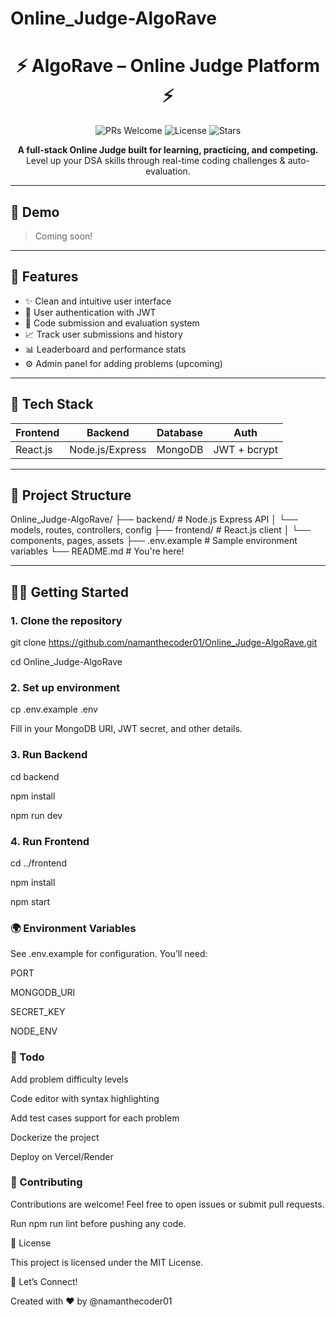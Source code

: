 # Online_Judge-AlgoRave

<h1 align="center">⚡ AlgoRave – Online Judge Platform ⚡</h1>

<p align="center">
  <img src="https://img.shields.io/badge/PRs-welcome-brightgreen.svg" alt="PRs Welcome">
  <img src="https://img.shields.io/github/license/namanthecoder01/Online_Judge-AlgoRave" alt="License">
  <img src="https://img.shields.io/github/stars/namanthecoder01/Online_Judge-AlgoRave?style=social" alt="Stars">
</p>

<p align="center">
  <b>A full-stack Online Judge built for learning, practicing, and competing.</b><br>
  Level up your DSA skills through real-time coding challenges & auto-evaluation.
</p>

---

## 📸 Demo

> Coming soon!

---

## 🚀 Features

- ✨ Clean and intuitive user interface
- 👤 User authentication with JWT
- 🧠 Code submission and evaluation system
- 📈 Track user submissions and history
- 📊 Leaderboard and performance stats
- ⚙️ Admin panel for adding problems (upcoming)

---

## 🧱 Tech Stack

| Frontend | Backend       | Database | Auth       |
|----------|---------------|----------|------------|
| React.js | Node.js/Express | MongoDB  | JWT + bcrypt |

---

## 📁 Project Structure

Online_Judge-AlgoRave/
├── backend/ # Node.js Express API
│ └── models, routes, controllers, config
├── frontend/ # React.js client
│ └── components, pages, assets
├── .env.example # Sample environment variables
└── README.md # You're here!


---

## 🧑‍💻 Getting Started

### 1. Clone the repository

git clone https://github.com/namanthecoder01/Online_Judge-AlgoRave.git

cd Online_Judge-AlgoRave

### 2. Set up environment

cp .env.example .env

Fill in your MongoDB URI, JWT secret, and other details.

### 3. Run Backend

cd backend

npm install

npm run dev

### 4. Run Frontend

cd ../frontend

npm install

npm start

### 🌍 Environment Variables

See .env.example for configuration. You’ll need:

PORT

MONGODB_URI

SECRET_KEY

NODE_ENV

### 📌 Todo

 Add problem difficulty levels

 Code editor with syntax highlighting

 Add test cases support for each problem

 Dockerize the project

 Deploy on Vercel/Render

### 🤝 Contributing

Contributions are welcome! Feel free to open issues or submit pull requests.

Run npm run lint before pushing any code.

📄 License

This project is licensed under the MIT License.

💬 Let’s Connect!

Created with ❤️ by @namanthecoder01
